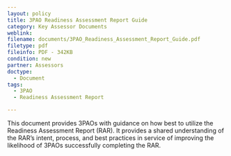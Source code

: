 ```yaml
---
layout: policy   
title: 3PAO Readiness Assessment Report Guide
category: Key Assessor Documents
weblink:
filename: documents/3PAO_Readiness_Assessment_Report_Guide.pdf
filetype: pdf
fileinfo: PDF - 342KB
condition: new
partner: Assessors
doctype:
  - Document
tags:
  - 3PAO
  - Readiness Assessment Report

---
```

This document provides 3PAOs with guidance on how best to utilize the Readiness Assessment Report (RAR). It provides a shared understanding of the RAR’s intent, process, and best practices in service of improving the likelihood of 3PAOs successfully completing the RAR.